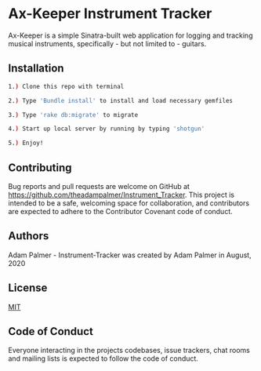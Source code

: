 # Ax-Keeper Instrument Tracker

Ax-Keeper is a simple Sinatra-built web application for logging and tracking musical instruments, specifically - but not limited to - guitars.

## Installation
```bash
1.) Clone this repo with terminal

2.) Type 'Bundle install' to install and load necessary gemfiles

3.) Type 'rake db:migrate' to migrate 

4.) Start up local server by running by typing 'shotgun'

5.) Enjoy!
```

## Contributing

Bug reports and pull requests are welcome on GitHub at https://github.com/theadampalmer/Instrument_Tracker. This project is intended to be a safe, welcoming space for collaboration, and contributors are expected to adhere to the Contributor Covenant code of conduct.

## Authors
Adam Palmer - Instrument-Tracker was created by Adam Palmer in August, 2020

## License
[MIT](https://choosealicense.com/licenses/mit/)

## Code of Conduct
Everyone interacting in the projects codebases, issue trackers, chat rooms and mailing lists is expected to follow the code of conduct.
